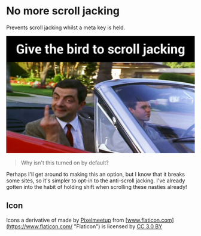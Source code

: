 # No more scroll jacking

Prevents scroll jacking whilst a meta key is held.

<img src="https://raw.githubusercontent.com/remy/no-more-scroll-jacking/master/img/preview.jpg" style="max-width: 100%">

> Why isn't this turned on by default?

Perhaps I'll get around to making this an option, but I know that it breaks some sites, so it's simpler to opt-in to the anti-scroll jacking. I've already gotten into the habit of holding shift when scrolling these nasties already!



## Icon

Icons a derivative of made by [Pixelmeetup](https://www.flaticon.com/authors/pixelmeetup) from [www.flaticon.com](https://www.flaticon.com/ "Flaticon") is licensed by [CC 3.0 BY](http://creativecommons.org/licenses/by/3.0/ "Creative Commons BY 3.0")
